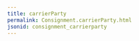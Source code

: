 ```yaml
---
title: carrierParty
permalink: Consignment.carrierParty.html
jsonid: consignment_carrierparty
---
```

